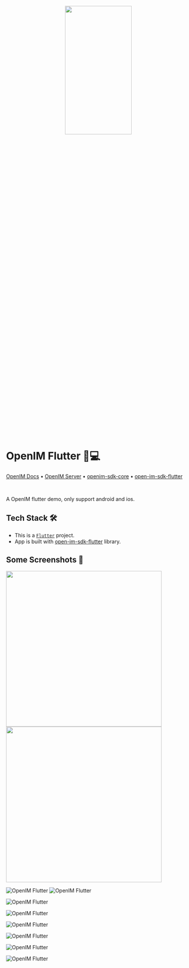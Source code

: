 <p align="center">
    <a href="https://www.openim.online">
        <img src="./openim-logo.gif" width="60%" height="30%"/>
    </a>
</p>

# OpenIM Flutter 💬💻

<p>
  <a href="https://doc.rentsoft.cn/">OpenIM Docs</a>
  •
  <a href="https://github.com/openimsdk/open-im-server">OpenIM Server</a>
  •
  <a href="https://github.com/openimsdk/openim-sdk-core">openim-sdk-core</a>
  •
  <a href="https://github.com/openimsdk/open-im-sdk-flutter">open-im-sdk-flutter</a>

</p>

<br>

A OpenIM flutter demo, only support android and ios.

## Tech Stack 🛠️

- This is a [`Flutter`](https://flutter.dev/) project.
- App is built with [open-im-sdk-flutter](https://github.com/openimsdk/open-im-sdk-flutter) library.

## Some Screenshots 🚀

<img src="./screenshots/IMG_0137.PNG" width="425"/> <img src="./screenshots/IMG_0136.PNG" width="425"/> 

![OpenIM Flutter](./screenshots/IMG_0136.PNG) ![OpenIM Flutter](./screenshots/IMG_0137.PNG)

![OpenIM Flutter](./screenshots/IMG_0138.PNG)

![OpenIM Flutter](./screenshots/IMG_0139.PNG)

![OpenIM Flutter](./screenshots/IMG_0140.PNG)

![OpenIM Flutter](./screenshots/IMG_0141.PNG)

![OpenIM Flutter](./screenshots/IMG_0142.PNG)

![OpenIM Flutter](./screenshots/IMG_0143.PNG)
